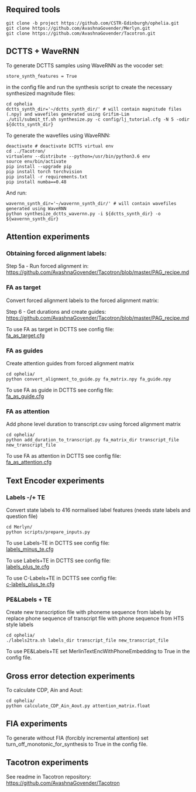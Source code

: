 ## Required tools

```
git clone -b project https://github.com/CSTR-Edinburgh/ophelia.git
git clone https://github.com/AvashnaGovender/Merlyn.git
git clone https://github.com/AvashnaGovender/Tacotron.git
```

## DCTTS + WaveRNN

To generate DCTTS samples using WaveRNN as the vocoder set:
```
store_synth_features = True
```
in the config file and run the synthesis script to create the necessary synthesized magnitude files:
```
cd ophelia
dctts_synth_dir='~/dctts_synth_dir/' # will contain magnitude files (.npy) and wavefiles generated using Grifim-Lim
./util/submit_tf.sh synthesize.py -c config/lj_tutorial.cfg -N 5 -odir ${dctts_synth_dir}
```

To generate the wavefiles using WaveRNN:
```
deactivate # deactivate DCTTS virtual env
cd ../Tacotron/
virtualenv --distribute --python=/usr/bin/python3.6 env
source env/bin/activate
pip install --upgrade pip
pip install torch torchvision
pip install -r requirements.txt 
pip install numba==0.48
```

And run:
```
wavernn_synth_dir='~/wavernn_synth_dir/' # will contain wavefiles generated using WaveRNN
python synthesize_dctts_wavernn.py -i ${dctts_synth_dir} -o ${wavernn_synth_dir}
```

## Attention experiments

### Obtaining forced alignment labels:

Step 5a - Run forced alignment in:  
https://github.com/AvashnaGovender/Tacotron/blob/master/PAG_recipe.md

### FA as target

Convert forced alignment labels to the forced alignment matrix:  

Step 6 - Get durations and create guides:  
https://github.com/AvashnaGovender/Tacotron/blob/master/PAG_recipe.md

To use FA as target in DCTTS see config file:  
[fa_as_target.cfg](../config/project/fa_as_target.cfg)

### FA as guides

Create attention guides from forced alignment matrix

```
cd ophelia/
python convert_alignment_to_guide.py fa_matrix.npy fa_guide.npy 
```

To use FA as guide in DCTTS see config file:  
[fa_as_guide.cfg](../config/project/fa_as_guide.cfg)

### FA as attention

Add phone level duration to transcript.csv using forced alignment matrix

```
cd ophelia/
python add_duration_to_transcript.py fa_matrix_dir transcript_file new_transcript_file
```

To use FA as attention in DCTTS see config file:  
[fa_as_attention.cfg](../config/project/fa_as_attention.cfg)

## Text Encoder experiments

### Labels -/+ TE

Convert state labels to 416 normalised label features (needs state labels and question file)

```
cd Merlyn/
python scripts/prepare_inputs.py
```

To use Labels-TE in DCTTS see config file:  
[labels_minus_te.cfg](../config/project/labels_minus_te.cfg)

To use Labels+TE in DCTTS see config file:  
[labels_plus_te.cfg](../config/project/labels_plus_te.cfg)

To use C-Labels+TE in DCTTS see config file:  
[c-labels_plus_te.cfg](../config/project/c-labels_plus_te.cfg)

### PE&Labels + TE

Create new transcription file with phoneme sequence from labels by replace phone sequence of transcript file with phone sequence from HTS style labels
```
cd ophelia/
./labels2tra.sh labels_dir transcript_file new_transcript_file
```

To use PE&Labels+TE set MerlinTextEncWithPhoneEmbedding to True in the config file.

## Gross error detection experiments

To calculate CDP, Ain and Aout:
```
cd ophelia/
python calculate_CDP_Ain_Aout.py attention_matrix.float
```

## FIA experiments

To generate without FIA (forcibly incremental attention) set turn_off_monotonic_for_synthesis to True in the config file.

## Tacotron experiments

See readme in Tacotron repository: https://github.com/AvashnaGovender/Tacotron
